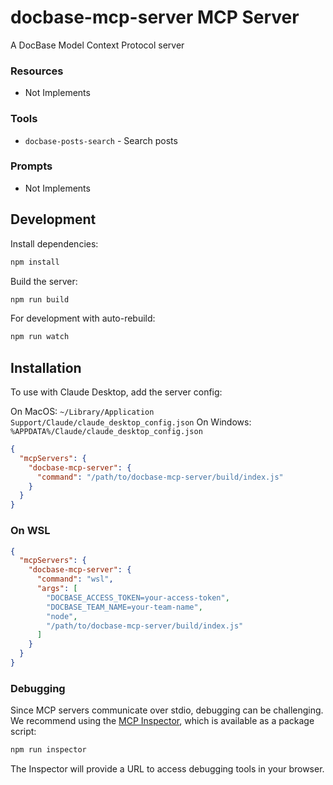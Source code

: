 # docbase-mcp-server MCP Server

A DocBase Model Context Protocol server

### Resources

- Not Implements

### Tools

- `docbase-posts-search` - Search posts

### Prompts

- Not Implements

## Development

Install dependencies:

```bash
npm install
```

Build the server:

```bash
npm run build
```

For development with auto-rebuild:

```bash
npm run watch
```

## Installation

To use with Claude Desktop, add the server config:

On MacOS: `~/Library/Application Support/Claude/claude_desktop_config.json`
On Windows: `%APPDATA%/Claude/claude_desktop_config.json`

```json
{
  "mcpServers": {
    "docbase-mcp-server": {
      "command": "/path/to/docbase-mcp-server/build/index.js"
    }
  }
}
```

### On WSL

```json
{
  "mcpServers": {
    "docbase-mcp-server": {
      "command": "wsl",
      "args": [
        "DOCBASE_ACCESS_TOKEN=your-access-token",
        "DOCBASE_TEAM_NAME=your-team-name",
        "node",
        "/path/to/docbase-mcp-server/build/index.js"
      ]
    }
  }
}
```

### Debugging

Since MCP servers communicate over stdio, debugging can be challenging. We recommend using the [MCP Inspector](https://github.com/modelcontextprotocol/inspector), which is available as a package script:

```bash
npm run inspector
```

The Inspector will provide a URL to access debugging tools in your browser.
